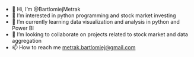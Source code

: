 - 👋 Hi, I’m @BartlomiejMetrak
- 👀 I’m interested in python programming and stock market investing
- 🌱 I’m currently learning data visualization and analysis in python and Power BI
- 💞️ I’m looking to collaborate on projects related to stock market and data aggregation
- 📫 How to reach me metrak.bartlomiej@gmail.com

<!---
BartlomiejMetrak/BartlomiejMetrak is a ✨ special ✨ repository because its `README.md` (this file) appears on your GitHub profile.
You can click the Preview link to take a look at your changes.
--->
